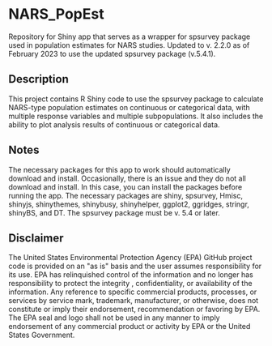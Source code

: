 # NARS_PopEst
Repository for Shiny app that serves as a wrapper for spsurvey package used in population estimates for NARS studies. Updated to v. 2.2.0 as of February 2023 to use the updated spsurvey package (v.5.4.1). 

## Description
This project contains R Shiny code to use the spsurvey package to calculate NARS-type population estimates on continuous or categorical data, with multiple response variables and multiple subpopulations. It also includes the ability to plot analysis results of continuous or categorical data.

## Notes
The necessary packages for this app to work should automatically download and install. Occasionally, there is an issue and they do not all download and install. In this case, you can install the packages before running the app. The necessary packages are shiny, spsurvey, Hmisc, shinyjs, shinythemes, shinybusy, shinyhelper, ggplot2, ggridges, stringr, shinyBS, and DT. The spsurvey package must be v. 5.4 or later.

## Disclaimer
The United States Environmental Protection Agency (EPA) GitHub project code is provided on an "as is" basis and the user assumes responsibility for its use.  EPA has relinquished control of the information and no longer has responsibility to protect the integrity , confidentiality, or availability of the information.  Any reference to specific commercial products, processes, or services by service mark, trademark, manufacturer, or otherwise, does not constitute or imply their endorsement, recommendation or favoring by EPA.  The EPA seal and logo shall not be used in any manner to imply endorsement of any commercial product or activity by EPA or the United States Government.